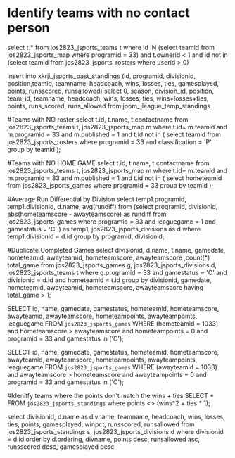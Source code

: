 # Identify teams with no contact person

select t.* 
from jos2823_jsports_teams t 
where id IN (select teamid from jos2823_jsports_map where programid = 33)
and t.ownerid < 1
and id not in (select teamid from jos2823_jsports_rosters where userid > 0)



insert into xkrji_jsports_past_standings
	(id, programid, divisionid, position,teamid, teamname, headcoach,
	wins, losses, ties, gamesplayed, points, runsscored, runsallowed)
select 0, season, division_id, position, team_id, teamname, headcoach,
	wins, losses, ties, wins+losses+ties, points, runs_scored, runs_allowed
from joom_jleague_temp_standings


#Teams with NO roster
select t.id, t.name, t.contactname 
from jos2823_jsports_teams t, jos2823_jsports_map m 
where t.id= m.teamid
and m.programid = 33
and m.published = 1
and t.id not in (
select teamid
from jos2823_jsports_rosters
where programid = 33
and classification = 'P'
group by teamid
    );


#Teams with NO HOME GAME
select t.id, t.name, t.contactname 
from jos2823_jsports_teams t, jos2823_jsports_map m 
where t.id= m.teamid
and m.programid = 33
and m.published = 1
and t.id not in (
select hometeamid
from jos2823_jsports_games
where programid = 33
group by teamid
    );

    
#Average Run Differential by Division
select temp1.programid, temp1.divisionid, d.name, avg(rundiff)
from (select programid, divisionid, abs(hometeamscore - awayteamscore) as rundiff from jos2823_jsports_games
	where programid = 33 and leaguegame = 1 and gamestatus = 'C'
      ) as temp1, jos2823_jsports_divisions as d
where temp1.divisionid = d.id 
group by programid, divisionid;

#Duplicate Completed Games
select divisionid, d.name, t.name, gamedate, hometeamid, awayteamid, hometeamscore, awayteamscore ,count(*) total_game 
from jos2823_jsports_games g, jos2823_jsports_divisions d, jos2823_jsports_teams t
where g.programid = 33 and gamestatus = 'C' and divisionid = d.id and hometeamid = t.id
group by divisionid, gamedate, hometeamid, awayteamid, hometeamscore, awayteamscore
having total_game > 1;






SELECT id, name, gamedate, gamestatus, hometeamid, hometeamscore, awayteamid, awayteamscore, hometeampoints, awayteampoints, leaguegame 
FROM `jos2823_jsports_games` 
WHERE (hometeamid = 1033) 
and hometeamscore > awayteamscore
and hometeampoints = 0
and programid = 33
and gamestatus in ('C');


SELECT id, name, gamedate, gamestatus, hometeamid, hometeamscore, awayteamid, awayteamscore, hometeampoints, awayteampoints, leaguegame 
FROM `jos2823_jsports_games` 
WHERE (awayteamid = 1033) 
and awayteamscore > hometeamscore
and awayteampoints = 0
and programid = 33
and gamestatus in ('C');


#Idenitfy teams where the points don't match the wins + ties
SELECT * FROM `jos2823_jsports_standings` where points <> (wins*2 + ties * 1);



select divisionid, d.name as divname, teamname, headcoach, wins, losses, ties, points, gamesplayed, winpct, runsscored, runsallowed
from jos2823_jsports_standings s, jos2823_jsports_divisions d
where divisionid = d.id
order by d.ordering, divname, points desc, runsallowed asc, runsscored desc, gamesplayed desc





    
